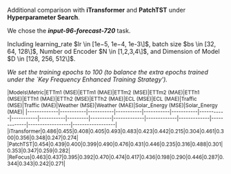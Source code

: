 Additional comparison with **iTransformer** and **PatchTST** under **Hyperparameter Search**. 

We chose the ***input-96-forecast-720*** task.

Including learning_rate $lr \in [1e−5, 1e−4, 1e-3\]$, batch size $bs \in [32, 64, 128\]$, Number od Encoder $N \in [1,2,3,4\]$, 
and Dimension of Model $D \in [128, 256, 512\]$. 

*We set the training epochs to 100 (to balance the extra epochs trained under the `Key Frequency Enhanced Training Strategy').*

<span style="font-size:12px;">
|Models\Metric|ETTm1 (MSE)|ETTm1 (MAE)|ETTm2 (MSE)|ETTm2 (MAE)|ETTh1 (MSE)|ETTh1 (MAE)|ETTh2 (MSE)|ETTh2 (MAE)|ECL (MSE)|ECL (MAE)|Traffic (MSE)|Traffic (MAE)|Weather (MSE)|Weather (MAE)|Solar_Energy (MSE)|Solar_Energy (MAE)|
|-------------|-----------|-----------|-----------|-----------|-----------|-----------|-----------|-----------|---------|---------|-------------|-------------|-------------|-------------|------------------|------------------|
|iTransformer|0.486|0.455|0.408|0.405|0.493|0.483|0.423|0.442|0.215|0.304|0.461|0.300|0.356|0.348|0.247|0.274|
|PatchTST|0.454|0.439|0.400|0.399|0.490|0.476|0.431|0.446|0.235|0.316|0.488|0.301|0.353|0.347|0.259|0.282|
|ReFocus|0.463|0.437|0.395|0.392|0.470|0.474|0.417|0.436|0.198|0.290|0.446|0.287|0.344|0.343|0.242|0.271|
</span>
